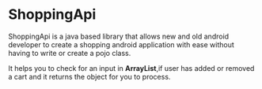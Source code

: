 # ShoppingApi

ShoppingApi is a java based library that allows new and old android developer to create a shopping android application with ease without having to write or create a pojo class.
<p>It helps you to check for an input in <b>ArrayList</b>,if user has added or removed a cart and it returns the object for you to process.</p>
